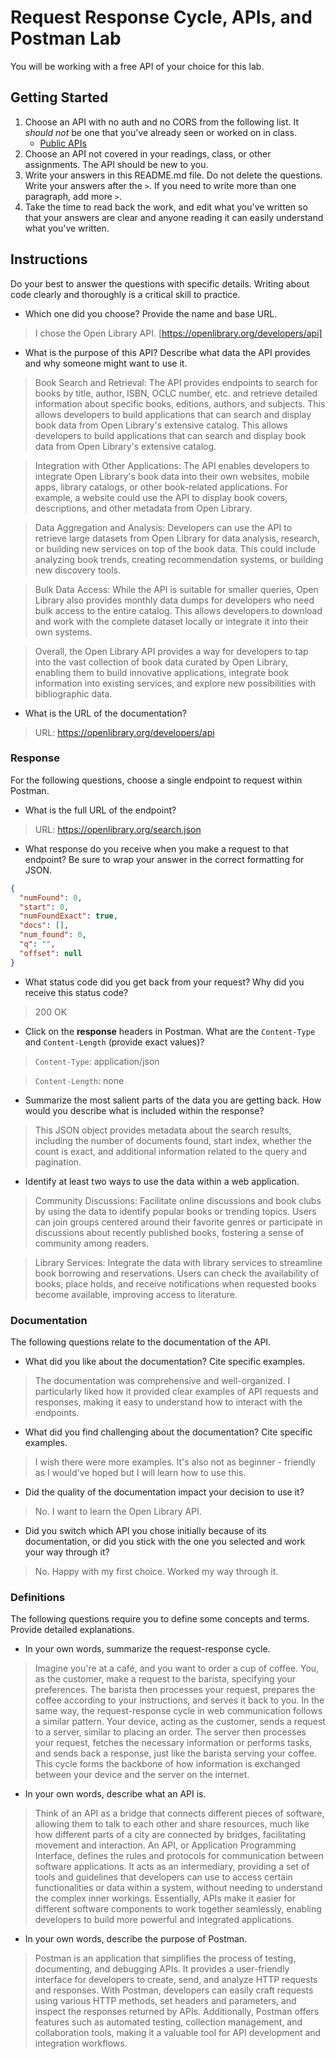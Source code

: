 # Request Response Cycle, APIs, and Postman Lab

You will be working with a free API of your choice for this lab.

## Getting Started

1. Choose an API with no auth and no CORS from the following list. It _should not_ be one that you've already seen or worked on in class.
   - [Public APIs](https://github.com/public-apis/public-apis)
1. Choose an API not covered in your readings, class, or other assignments. The API should be new to you.
1. Write your answers in this README.md file. Do not delete the questions. Write your answers after the `>`. If you need to write more than one paragraph, add more `>`.
1. Take the time to read back the work, and edit what you've written so that your answers are clear and anyone reading it can easily understand what you've written.

## Instructions

Do your best to answer the questions with specific details. Writing about code clearly and thoroughly is a critical skill to practice.

- Which one did you choose? Provide the name and base URL.

> I chose the Open Library API. [https://openlibrary.org/developers/api]

- What is the purpose of this API? Describe what data the API provides and why someone might want to use it.

> Book Search and Retrieval: The API provides endpoints to search for books by title, author, ISBN, OCLC number, etc. and retrieve detailed information about specific books, editions, authors, and subjects. This allows developers to build applications that can search and display book data from Open Library's extensive catalog. This allows developers to build applications that can search and display book data from Open Library's extensive catalog.

> Integration with Other Applications: The API enables developers to integrate Open Library's book data into their own websites, mobile apps, library catalogs, or other book-related applications. For example, a website could use the API to display book covers, descriptions, and other metadata from Open Library.

> Data Aggregation and Analysis: Developers can use the API to retrieve large datasets from Open Library for data analysis, research, or building new services on top of the book data. This could include analyzing book trends, creating recommendation systems, or building new discovery tools.

> Bulk Data Access: While the API is suitable for smaller queries, Open Library also provides monthly data dumps for developers who need bulk access to the entire catalog. This allows developers to download and work with the complete dataset locally or integrate it into their own systems.

> Overall, the Open Library API provides a way for developers to tap into the vast collection of book data curated by Open Library, enabling them to build innovative applications, integrate book information into existing services, and explore new possibilities with bibliographic data.

- What is the URL of the documentation?

> URL: https://openlibrary.org/developers/api

### Response

For the following questions, choose a single endpoint to request within Postman.

- What is the full URL of the endpoint?

> URL: https://openlibrary.org/search.json

- What response do you receive when you make a request to that endpoint? Be sure to wrap your answer in the correct formatting for JSON.

```json
{
  "numFound": 0,
  "start": 0,
  "numFoundExact": true,
  "docs": [],
  "num_found": 0,
  "q": "",
  "offset": null
}
```

- What status code did you get back from your request? Why did you receive this status code?

> 200 OK

- Click on the **response** headers in Postman. What are the `Content-Type` and `Content-Length` (provide exact values)?

> `Content-Type`: application/json

> `Content-Length`: none

- Summarize the most salient parts of the data you are getting back. How would you describe what is included within the response?

> This JSON object provides metadata about the search results, including the number of documents found, start index, whether the count is exact, and additional information related to the query and pagination.

- Identify at least two ways to use the data within a web application.

> Community Discussions: Facilitate online discussions and book clubs by using the data to identify popular books or trending topics. Users can join groups centered around their favorite genres or participate in discussions about recently published books, fostering a sense of community among readers.

> Library Services: Integrate the data with library services to streamline book borrowing and reservations. Users can check the availability of books, place holds, and receive notifications when requested books become available, improving access to literature.

### Documentation

The following questions relate to the documentation of the API.

- What did you like about the documentation? Cite specific examples.

> The documentation was comprehensive and well-organized. I particularly liked how it provided clear examples of API requests and responses, making it easy to understand how to interact with the endpoints.

- What did you find challenging about the documentation? Cite specific examples.

> I wish there were more examples. It's also not as beginner - friendly as I would've hoped but I will learn how to use this.

- Did the quality of the documentation impact your decision to use it?

> No. I want to learn the Open Library API.

- Did you switch which API you chose initially because of its documentation, or did you stick with the one you selected and work your way through it?

> No. Happy with my first choice. Worked my way through it.

### Definitions

The following questions require you to define some concepts and terms. Provide detailed explanations.

- In your own words, summarize the request-response cycle.

> Imagine you're at a café, and you want to order a cup of coffee. You, as the customer, make a request to the barista, specifying your preferences. The barista then processes your request, prepares the coffee according to your instructions, and serves it back to you. In the same way, the request-response cycle in web communication follows a similar pattern. Your device, acting as the customer, sends a request to a server, similar to placing an order. The server then processes your request, fetches the necessary information or performs tasks, and sends back a response, just like the barista serving your coffee. This cycle forms the backbone of how information is exchanged between your device and the server on the internet.

- In your own words, describe what an API is.

> Think of an API as a bridge that connects different pieces of software, allowing them to talk to each other and share resources, much like how different parts of a city are connected by bridges, facilitating movement and interaction. An API, or Application Programming Interface, defines the rules and protocols for communication between software applications. It acts as an intermediary, providing a set of tools and guidelines that developers can use to access certain functionalities or data within a system, without needing to understand the complex inner workings. Essentially, APIs make it easier for different software components to work together seamlessly, enabling developers to build more powerful and integrated applications.

- In your own words, describe the purpose of Postman.

> Postman is an application that simplifies the process of testing, documenting, and debugging APIs. It provides a user-friendly interface for developers to create, send, and analyze HTTP requests and responses. With Postman, developers can easily craft requests using various HTTP methods, set headers and parameters, and inspect the responses returned by APIs. Additionally, Postman offers features such as automated testing, collection management, and collaboration tools, making it a valuable tool for API development and integration workflows.
